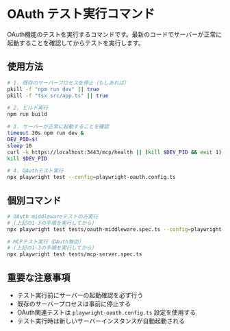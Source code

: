 # OAuth テスト実行コマンド

OAuth機能のテストを実行するコマンドです。最新のコードでサーバーが正常に起動することを確認してからテストを実行します。

## 使用方法

```bash
# 1. 既存のサーバープロセスを停止（もしあれば）
pkill -f "npm run dev" || true
pkill -f "tsx src/app.ts" || true

# 2. ビルド実行
npm run build

# 3. サーバーが正常に起動することを確認
timeout 30s npm run dev &
DEV_PID=$!
sleep 10
curl -k https://localhost:3443/mcp/health || (kill $DEV_PID && exit 1)
kill $DEV_PID

# 4. OAuthテスト実行
npx playwright test --config=playwright-oauth.config.ts
```

## 個別コマンド

```bash
# OAuth middlewareテストのみ実行
# (上記の1-3の手順を実行してから)
npx playwright test tests/oauth-middleware.spec.ts --config=playwright-oauth.config.ts

# MCPテスト実行（OAuth無効）
# (上記の1-3の手順を実行してから)
npx playwright test tests/mcp-server.spec.ts
```

## 重要な注意事項

- テスト実行前にサーバーの起動確認を必ず行う
- 既存のサーバープロセスは事前に停止する
- OAuth関連テストは `playwright-oauth.config.ts` 設定を使用する
- テスト実行時は新しいサーバーインスタンスが自動起動される